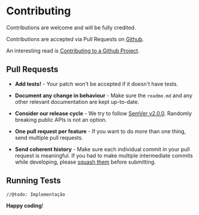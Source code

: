 # Contributing

Contributions are welcome and will be fully credited.

Contributions are accepted via Pull Requests on [Github](https://github.com/ReinanHS/golang-telegram-bot-example/pulls).

An interesting read is [Contributing to a Github Project](http://jasonlewis.me/article/contributing-to-a-github-project).

## Pull Requests

- **Add tests!** - Your patch won't be accepted if it doesn't have tests.

- **Document any change in behaviour** - Make sure the `readme.md` and any other relevant documentation are kept up-to-date.

- **Consider our release cycle** - We try to follow [SemVer v2.0.0](http://semver.org/). Randomly breaking public APIs is not an option.

- **One pull request per feature** - If you want to do more than one thing, send multiple pull requests.

- **Send coherent history** - Make sure each individual commit in your pull request is meaningful. If you had to make multiple intermediate commits while developing, please [squash them](http://www.git-scm.com/book/en/v2/Git-Tools-Rewriting-History#Changing-Multiple-Commit-Messages) before submitting.

## Running Tests

```
//@todo: Implementação 
```

**Happy coding**!
